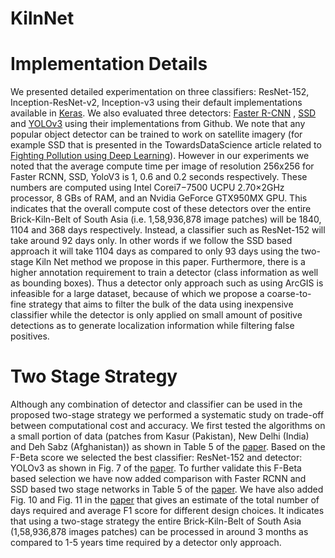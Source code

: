 # KilnNet
# Implementation Details
We presented detailed experimentation on three classifiers: ResNet-152, Inception-ResNet-v2, Inception-v3 using their default implementations available in [Keras][keraslink]. We also evaluated three detectors: [Faster R-CNN][Faster-R-CNN] , [SSD][SSDlink] and [YOLOv3][YOLOv3link] using their implementations from Github. We note that  any popular object detector can be trained to work on satellite imagery (for example SSD that is presented in the TowardsDataScience article related to [Fighting Pollution using Deep Learning][FightingPollutionusingDeepLearning]). However in our experiments we noted that the average compute time per image of resolution 256x256 for Faster RCNN, SSD, YoloV3 is 1, 0.6 and 0.2 seconds respectively. These numbers are computed using Intel Corei7−7500 UCPU 2.70×2GHz processor, 8 GBs of RAM, and an Nvidia GeForce GTX950MX GPU. This indicates that the overall compute cost of these detectors over the entire Brick-Kiln-Belt of South Asia (i.e. 1,58,936,878  image patches) will be 1840, 1104 and 368 days respectively. Instead, a classifier such as ResNet-152 will take around 92 days only. In other words if we follow the SSD based approach it will take 1104 days as compared to only 93 days using the two-stage Kiln Net method we propose in this paper. Furthermore, there is a higher annotation requirement to train a detector (class information as well as bounding boxes). Thus a detector only approach such as using ArcGIS is infeasible for a large dataset, because of which we propose a coarse-to-fine strategy that aims to filter the bulk of the data using inexpensive classifier while the detector is only applied on small amount of positive detections as to generate localization information while filtering false positives.

[keraslink]: https://keras.io/applications/
[Faster-R-CNN]: https://github.com/tensorflow/models/tree/master/research/object_detection
[SSDlink]: https://github.com/tensorflow/models/tree/master/research/object_detection
[YOLOv3link]: https://github.com/qqwweee/keras-yolo3
[FightingPollutionusingDeepLearning]: https://towardsdatascience.com/fighting-pollution-with-deep-learning-694dd6259b36

# Two Stage Strategy
Although any combination of detector and classifier can be used in the proposed  two-stage strategy we performed a systematic study on trade-off between computational cost and accuracy. We first tested the algorithms on a small portion of data (patches from Kasur (Pakistan), New Delhi (India) and Deh Sabz (Afghanistan)) as shown in Table 5 of the [paper][paperlink]. Based on the F-Beta score we selected the best classifier: ResNet-152 and detector: YOLOv3 as shown in Fig. 7 of the [paper][paperlink]. To further validate this F-Beta based selection we have now added comparison with Faster RCNN and SSD based two stage networks in Table 5 of the [paper][paperlink]. We have also added Fig. 10 and Fig. 11 in the [paper][paperlink] that gives an estimate of the total number of days required and average F1 score for different design choices. It indicates that using a two-stage strategy the entire Brick-Kiln-Belt of South Asia (1,58,936,878 images patches) can be processed in around 3 months as compared to 1-5 years time required by a detector only approach.

[paperlink]: https://ieeexplore.ieee.org/document/9115879


